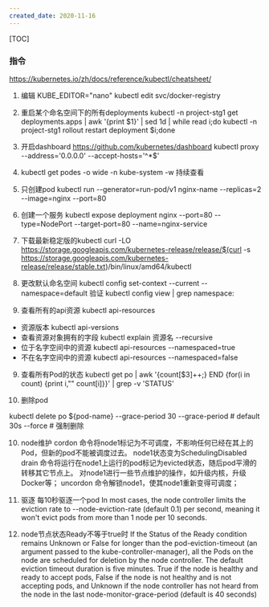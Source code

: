```yaml
---
created_date: 2020-11-16
---
```


[TOC]

### 指令
https://kubernetes.io/zh/docs/reference/kubectl/cheatsheet/
1. 编辑
KUBE_EDITOR="nano" kubectl edit svc/docker-registry

2. 重启某个命名空间下的所有deployments
kubectl -n project-stg1 get deployments.apps | awk '{print $1}' | sed 1d | while read i;do kubectl -n project-stg1 rollout restart deployment $i;done

3. 开启dashboard
  https://github.com/kubernetes/dashboard
  kubectl proxy --address='0.0.0.0'  --accept-hosts='^*$'

3. kubectl get podes 
-o wide 
-n kube-system
-w 持续查看

4. 只创建pod 
kubectl run --generator=run-pod/v1 nginx-name --replicas=2 --image=nginx --port=80

5. 创建一个服务
kubectl expose deployment nginx --port=80 --type=NodePort --target-port=80 --name=nginx-service

6. 下载最新稳定版的kubectl 
curl -LO https://storage.googleapis.com/kubernetes-release/release/$(curl -s https://storage.googleapis.com/kubernetes-release/release/stable.txt)/bin/linux/amd64/kubectl

7. 更改默认命名空间
kubectl config set-context --current --namespace=default
验证
kubectl config view | grep namespace:

8. 查看所有的api资源
kubectl api-resources
  - 资源版本
  kubectl api-versions
  - 查看资源对象拥有的字段
   kubectl explain 资源名 --recursive
  - 位于名字空间中的资源
  kubectl api-resources --namespaced=true
  - 不在名字空间中的资源
  kubectl api-resources --namespaced=false

9. 查看所有Pod的状态
kubectl  get po |   awk '{count[$3]++;} END {for(i in count) {print i,"" count[i]}}' | grep -v 'STATUS'

10. 删除pod

kubectl delete po ${pod-name} --grace-period 30
--grace-period # default 30s
--force # 强制删除

10. node维护
cordon 命令将node1标记为不可调度，不影响任何已经在其上的Pod，但新的pod不能被调度过去。 node1状态变为SchedulingDisabled
drain 命令将运行在node1上运行的pod标记为evicted状态，随后pod平滑的转移其它节点上。
对node1进行一些节点维护的操作，如升级内核，升级Docker等；
uncordon 命令解锁node1，使其node1重新变得可调度；

11. 驱逐
每10秒驱逐一个pod
In most cases, the node controller limits the eviction rate to --node-eviction-rate (default 0.1) per second, meaning it won't evict pods from more than 1 node per 10 seconds.

11. node节点状态Ready不等于true时
If the Status of the Ready condition remains Unknown or False for longer than the pod-eviction-timeout (an argument passed to the kube-controller-manager), all the Pods on the node are scheduled for deletion by the node controller. The default eviction timeout duration is five minutes. 
True if the node is healthy and ready to accept pods, False if the node is not healthy and is not accepting pods, and Unknown if the node controller has not heard from the node in the last node-monitor-grace-period (default is 40 seconds)